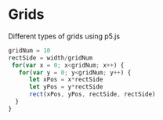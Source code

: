 # Grids
Different types of grids using p5.js
```js
gridNum = 10
rectSide = width/gridNum 
 for(var x = 0; x<gridNum; x++) {
   for(var y = 0; y<gridNum; y++) {
      let xPos = x*rectSide
      let yPos = y*rectSide
      rect(xPos, yPos, rectSide, rectSide)
  }
}
```

```js

```
